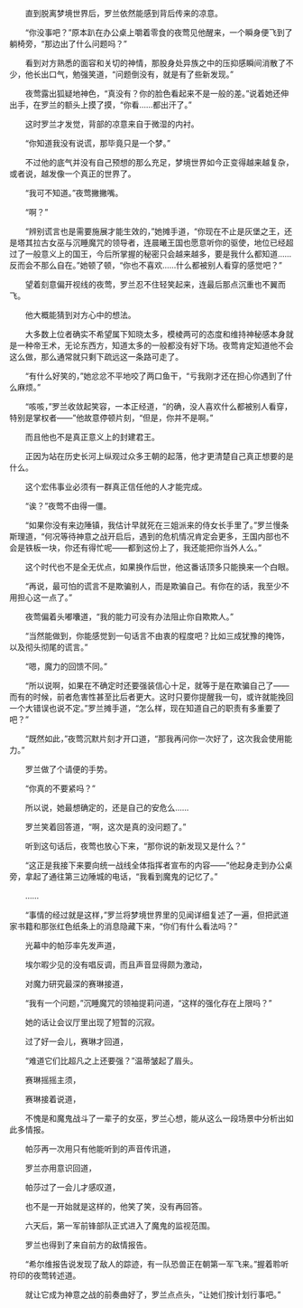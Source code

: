 　　直到脱离梦境世界后，罗兰依然能感到背后传来的凉意。

　　“你没事吧？”原本趴在办公桌上嚼着零食的夜莺见他醒来，一个瞬身便飞到了躺椅旁，“那边出了什么问题吗？”

　　看到对方熟悉的面容和关切的神情，那股身处异族之中的压抑感瞬间消散了不少，他长出口气，勉强笑道，“问题倒没有，就是有了些新发现。”

　　夜莺露出狐疑地神色，“真没有？你的脸色看起来不是一般的差。”说着她还伸出手，在罗兰的额头上摸了摸，“你看……都出汗了。”

　　这时罗兰才发觉，背部的凉意来自于微湿的内衬。

　　“你知道我没有说谎，那毕竟只是一个梦。”

　　不过他的底气并没有自己预想的那么充足，梦境世界如今正变得越来越复杂，或者说，越发像一个真正的世界了。

　　“我可不知道。”夜莺撇撇嘴。

　　“啊？”

　　“辨别谎言也是需要施展才能生效的，”她摊手道，“你现在不止是灰堡之王，还是塔其拉古女巫与沉睡魔咒的领导者，连晨曦王国也愿意听你的驱使，地位已经超过了一般意义上的国王，今后所掌握的秘密只会越来越多，要是我什么都知道……反而会不那么自在。”她顿了顿，“你也不喜欢……什么都被别人看穿的感觉吧？”

　　望着刻意偏开视线的夜莺，罗兰忍不住轻笑起来，连最后那点沉重也不翼而飞。

　　他大概能猜到对方心中的想法。

　　大多数上位者确实不希望属下知晓太多，模棱两可的态度和维持神秘感本身就是一种帝王术，无论东西方，知道太多的一般都没有好下场。夜莺肯定知道他不会这么做，那么通常就只剩下疏远这一条路可走了。

　　“有什么好笑的，”她忿忿不平地咬了两口鱼干，“亏我刚才还在担心你遇到了什么麻烦。”

　　“咳咳，”罗兰收敛起笑容，一本正经道，“的确，没人喜欢什么都被别人看穿，特别是掌权者——”他故意停顿片刻，“但是，你并不是啊。”

　　而且他也不是真正意义上的封建君王。

　　正因为站在历史长河上纵观过众多王朝的起落，他才更清楚自己真正想要的是什么。

　　这个宏伟事业必须有一群真正信任他的人才能完成。

　　“诶？”夜莺不由得一僵。

　　“如果你没有来边陲镇，我估计早就死在三姐派来的侍女长手里了。”罗兰慢条斯理道，“何况等待神意之战开启后，遇到的危机情况肯定会更多，王国内部也不会是铁板一块，你还有得忙呢——都到这份上了，我还能把你当外人么。”

　　这个时代也不是全无优点，如果换作后世，他这番话顶多只能换来一个白眼。

　　“再说，最可怕的谎言不是欺骗别人，而是欺骗自己。有你在的话，我至少不用担心这一点了。”

　　夜莺偏着头嘟囔道，“我的能力可没有办法阻止你自欺欺人。”

　　“当然能做到，你能感觉到一句话言不由衷的程度吧？比如三成犹豫的掩饰，以及彻头彻尾的谎言。”

　　“嗯，魔力的回馈不同。”

　　“所以说啊，如果在不确定时还要强装信心十足，就等于是在欺骗自己了——而有的时候，前者危害性甚至比后者更大。这时只要你提醒我一句，或许就能挽回一个大错误也说不定。”罗兰摊手道，“怎么样，现在知道自己的职责有多重要了吧？”

　　“既然如此，”夜莺沉默片刻才开口道，“那我再问你一次好了，这次我会使用能力。”

　　罗兰做了个请便的手势。

　　“你真的不要紧吗？”

　　所以说，她最想确定的，还是自己的安危么……

　　罗兰笑着回答道，“啊，这次是真的没问题了。”

　　听到这句话后，夜莺也放心下来，“那你说的新发现又是什么？”

　　“这正是我接下来要向统一战线全体指挥者宣布的内容——”他起身走到办公桌旁，拿起了通往第三边陲城的电话，“我看到魔鬼的记忆了。”

　　……

　　“事情的经过就是这样，”罗兰将梦境世界里的见闻详细复述了一遍，但把武道家书籍和那张红色纸条上的消息隐藏下来，“你们有什么看法吗？”

　　光幕中的帕莎率先发声道，

　　埃尔暇少见的没有唱反调，而且声音显得颇为激动，

　　对魔力研究最深的赛琳接道，

　　“我有一个问题，”沉睡魔咒的领袖提莉问道，“这样的强化存在上限吗？”

　　她的话让会议厅里出现了短暂的沉寂。

　　过了好一会儿，赛琳才回道，

　　“难道它们比超凡之上还要强？”温蒂皱起了眉头。

　　赛琳摇摇主须，

　　赛琳接着说道，

　　不愧是和魔鬼战斗了一辈子的女巫，罗兰心想，能从这么一段场景中分析出如此多情报。

　　帕莎再一次用只有他能听到的声音传讯道，

　　罗兰亦用意识回道，

　　帕莎过了一会儿才感叹道，

　　也不是一开始就是这样的，他笑了笑，没有再回答。

　　六天后，第一军前锋部队正式进入了魔鬼的监视范围。

　　罗兰也得到了来自前方的敌情报告。

　　“希尔维报告说发现了敌人的踪迹，有一队恐兽正在朝第一军飞来。”握着聆听符印的夜莺转述道。

　　就让它成为神意之战的前奏曲好了，罗兰点点头，“让她们按计划行事吧。”
